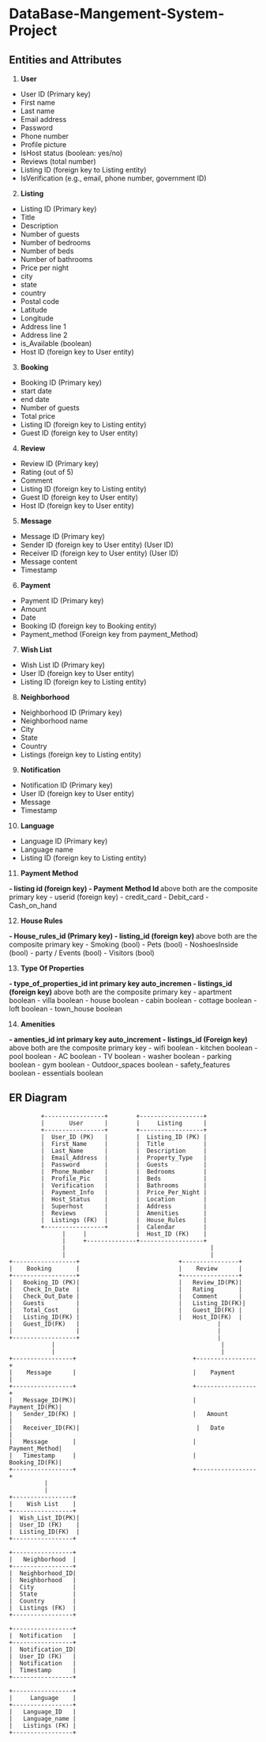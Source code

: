 # DataBase-Mangement-System-Project

## Entities and Attributes

1. **User**
- User ID (Primary key)
- First name
- Last name
- Email address
- Password
- Phone number
- Profile picture
- IsHost status (boolean: yes/no)
- Reviews (total number)
- Listing ID (foreign key to Listing entity)
- IsVerification  (e.g., email, phone number, government ID)



2. **Listing**
- Listing ID (Primary key)
- Title
- Description
- Number of guests
- Number of bedrooms
- Number of beds
- Number of bathrooms
- Price per night
- city
- state
- country
- Postal code
- Latitude
- Longitude
- Address line 1
- Address line 2
- is_Available (boolean)
- Host ID (foreign key to User entity)
        
3. **Booking**
- Booking ID (Primary key)
- start date
- end date
- Number of guests
- Total price
- Listing ID (foreign key to Listing entity)
- Guest ID (foreign key to User entity)

4. **Review**
- Review ID (Primary key)
- Rating (out of 5)
- Comment
- Listing ID (foreign key to Listing entity)
- Guest ID (foreign key to User entity)
- Host ID (foreign key to User entity)

5. **Message**
- Message ID (Primary key)
- Sender ID (foreign key to User entity) (User ID)
- Receiver ID (foreign key to User entity) (User ID)
- Message content
- Timestamp

6. **Payment**
- Payment ID (Primary key)
- Amount
- Date
- Booking ID (foreign key to Booking entity)
- Payment_method (Foreign key from payment_Method)


7. **Wish List**
- Wish List ID (Primary key)
- User ID (foreign key to User entity)
- Listing ID (foreign key to Listing entity)

8. **Neighborhood**
- Neighborhood ID (Primary key)
- Neighborhood name
- City
- State
- Country
- Listings (foreign key to Listing entity)

9. **Notification**
- Notification ID (Primary key)
- User ID (foreign key to User entity)
- Message
- Timestamp

10. **Language**
- Language ID (Primary key)
- Language name
- Listing ID (foreign key to Listing entity)

11. **Payment Method**
<b>
- listing id (foreign key) 
- Payment Method Id
</b>
above both are the composite primary key
- userid (foreign key)
- credit_card
- Debit_card
- Cash_on_hand

12. **House Rules**
<b>
- House_rules_id (Primary key)
- listing_id (foreign key)
</b>
above both are the composite primary key
- Smoking (bool)
- Pets (bool)
- NoshoesInside (bool)
- party / Events (bool)
- Visitors (bool)

13. **Type Of Properties**
<b>
- type_of_properties_id int primary key auto_incremen
- listings_id (foreign key)
</b>
above both are the composite primary key
- apartment boolean
- villa boolean
- house boolean
- cabin boolean
- cottage boolean
- loft boolean
- town_house boolean

14. **Amenities**

<b>
- amenties_id int primary key auto_increment
- listings_id (Foreign key)
</b>
above both are the composite primary key
- wifi boolean
- kitchen boolean
- pool boolean
- AC boolean
- TV boolean
- washer boolean
- parking boolean
- gym boolean
- Outdoor_spaces boolean
- safety_features boolean
- essentials boolean

## ER Diagram
```
         +-----------------+        +------------------+         
         |       User      |        |     Listing      |         
         +-----------------+        +------------------+         
         |  User_ID (PK)   |        |  Listing_ID (PK) |         
         |  First_Name     |        |  Title           |         
         |  Last_Name      |        |  Description     |         
         |  Email_Address  |        |  Property_Type   |         
         |  Password       |        |  Guests          |         
         |  Phone_Number   |        |  Bedrooms        |         
         |  Profile_Pic    |        |  Beds            |         
         |  Verification   |        |  Bathrooms       |         
         |  Payment_Info   |        |  Price_Per_Night |         
         |  Host_Status    |        |  Location        |         
         |  Superhost      |        |  Address         |         
         |  Reviews        |        |  Amenities       |         
         |  Listings (FK)  |        |  House_Rules     |         
         +-----------------+        |  Calendar        |         
               |     |              |  Host_ID (FK)    |         
               |     +--------------+------------------+
               |                                         |
               |                                         |
+------------------+                            +----------------+
|    Booking       |                            |    Review      |
+------------------+                            +----------------+
|   Booking_ID (PK)|                            |   Review_ID(PK)|
|   Check_In_Date  |                            |   Rating       |
|   Check_Out_Date |                            |   Comment      |
|   Guests         |                            |   Listing_ID(FK)|
|   Total_Cost     |                            |   Guest_ID(FK) |
|   Listing_ID(FK) |                            |   Host_ID(FK)  |
|   Guest_ID(FK)   |                                       |
|                  |                                       |
+------------------+                                       |
            |                                               |
            |                                               |
+-----------------+                                 +-----------------+
|    Message      |                                 |    Payment      |
+-----------------+                                 +-----------------+
|   Message_ID(PK)|                                 |   Payment_ID(PK)|
|   Sender_ID(FK) |                                 |   Amount        |
|   Receiver_ID(FK)|                                 |   Date          |
|   Message       |                                 |   Payment_Method|
|   Timestamp     |                                 |   Booking_ID(FK)|
+-----------------+                                 +-----------------+
          |                                                       
          |                                                       
+-----------------+                                                        
|    Wish List    |                                                     
+-----------------+                                                        
|  Wish_List_ID(PK)|                                                       
|  User_ID (FK)    |                                                       
|  Listing_ID(FK)  |                                                       
+-----------------+                                                     

+-----------------+
|   Neighborhood  |
+-----------------+
|  Neighborhood_ID|
|  Neighborhood   |
|  City           |
|  State          |
|  Country        |
|  Listings (FK)  |
+-----------------+

+-----------------+
|  Notification   |
+-----------------+
|  Notification_ID|
|  User_ID (FK)   |
|  Notification   |
|  Timestamp      |
+-----------------+

+-----------------+
|     Language    |
+-----------------+
|   Language_ID   |
|   Language_name |
|   Listings (FK) |
+-----------------+

```
